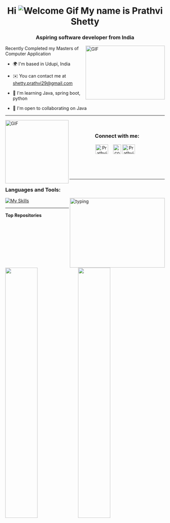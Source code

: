 <h1 align="center"><strong>Hi <img src="https://user-images.githubusercontent.com/18350557/176309783-0785949b-9127-417c-8b55-ab5a4333674e.gif" alt="Welcome Gif"> My name is Prathvi Shetty</strong></h1>

<h3 align="center">Aspiring software developer from India</h3>

<img alt="GIF" align="right" height="170" width="250" src="https://media.giphy.com/media/FQyQEYd0KlYQ/giphy.gif?cid=790b7611uypotb9db3orpqdta0uy99v7vhrw1q8hfqhjn5wq&ep=v1_gifs_search&rid=giphy.gif&ct=g">

<p align="left">Recently Completed my Masters of Computer Application</p>

* 🌍  I'm based in Udupi, India

* ✉️  You can contact me at [shetty.prathvi29@gmail.com](mailto:shetty.prathvi29@gmail.com)
  
* 🧠  I'm learning Java, spring boot, python
  
* 🤝  I'm open to collaborating on Java

<hr />

<img alt="GIF" height="200" align="left" src="https://c.tenor.com/XrQe1tqGe6MAAAAC/hx-h-hunter-x-hunter.gif">

<div align="center">
  <br />
  <h3>Connect with me:</h3>
  <p>
    <a href="https://www.linkedin.com/in/prathvi-shetty29/" target="blank"><img align="center" src="https://upload.wikimedia.org/wikipedia/commons/8/81/LinkedIn_icon.svg" alt="Prathvi_29" height="30" width="40" /></a>&nbsp;&nbsp;&nbsp;
    <a href="https://leetcode.com/Prathvi_Shetty/" target="blank"><img align="center" src="https://upload.wikimedia.org/wikipedia/commons/thumb/a/ab/LeetCode_logo_white_no_text.svg/867px-LeetCode_logo_white_no_text.svg.png" alt="codingmickey" height="30" width="25" /></a>
    <a href="https://twitter.com/Prathvi_29" target="blank"><img align="center" src="https://raw.githubusercontent.com/rahuldkjain/github-profile-readme-generator/master/src/images/icons/Social/twitter.svg" alt="Prathvi_29" height="30" width="40" /></a>&nbsp;&nbsp;&nbsp;
  </p>
</div>

<br /><br /><br />
<hr />

<h3 align="left">Languages and Tools:</h3>

<img alt="typing" align="right" height="220" width="300" src="https://media.giphy.com/media/v1.Y2lkPTc5MGI3NjExc25vZDZ1dGZmbHFsMHdycnlxcDd4cThyYmkzNHk0cmRydmxzeGtiZSZlcD12MV9naWZzX3NlYXJjaCZjdD1n/8IGuMMq3Aka8Zq9Kax/giphy.gif">

[![My Skills](https://skillicons.dev/icons?i=java,cpp,python,mysql,spring,hibernate,linux,git,github,vscode,idea&perline=3)](https://skillicons.dev)

<hr />

<b>Top Repositories</b>

<div width="100%" align="center">
  <a href="https://github.com/Prathvi-Shetty29/Musical-Instrument-Identification" align="left">
    <img align="left" width="45%" src="https://github-readme-stats.vercel.app/api/pin/?username=Prathvi-Shetty29&repo=Musical-Instrument-Identification&title_color=0891b2&text_color=ffffff&icon_color=0891b2&bg_color=1c1917&hide_border=true&locale=en" />
  </a>
  <a href="https://github.com/Prathvi-Shetty29/TCP-Chat-Room" align="left">
    <img align="left" width="45%" src="https://github-readme-stats.vercel.app/api/pin/?username=Prathvi-Shetty29&repo=TCP-Chat-Room&title_color=0891b2&text_color=ffffff&icon_color=0891b2&bg_color=1c1917&hide_border=true&locale=en" />
  </a>
</div>
